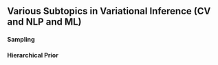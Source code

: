 ## Various Subtopics in Variational Inference (CV and NLP and ML)


#### Sampling


#### Hierarchical Prior


